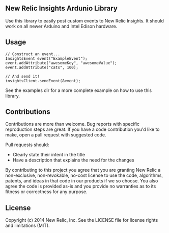 ## New Relic Insights Ardunio Library

Use this library to easily post custom events to New Relic Insights.  It should work on all newer Arduino and Intel Edison hardware.

## Usage

    // Construct an event...
    InsightsEvent event("ExampleEvent");
    event.addAttribute("awesomeKey", "awesomeValue");
    event.addAttribute("cats", 100);
    
    // And send it!
    insightsClient.sendEvent(&event);


See the examples dir for a more complete example on how to use this library.

## Contributions
Contributions are more than welcome. Bug reports with specific reproduction
steps are great. If you have a code contribution you'd like to make, open a
pull request with suggested code.

Pull requests should:

 * Clearly state their intent in the title
 * Have a description that explains the need for the changes

By contributing to this project you agree that you are granting New Relic a
non-exclusive, non-revokable, no-cost license to use the code, algorithms,
patents, and ideas in that code in our products if we so choose. You also agree
the code is provided as-is and you provide no warranties as to its fitness or
correctness for any purpose.

## License
Copyright (c) 2014 New Relic, Inc. See the LICENSE file for license rights and limitations (MIT).

